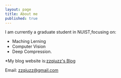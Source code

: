 ```yaml
---
layout: page
title: About me
published: true
---
```

I am currently a graduate student in NUIST,focusing on:
- Maching Lerning
- Computer Vision 
- Deep Compression.

*My blog website is:[zzqiuzz's Blog](https://zzqiuzz.github.io/blog/)

Email: zzqiuzz@gmail.com

